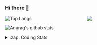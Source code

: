 ### Hi there 👋

<!--
**tao8687/tao8687** is a ✨ _special_ ✨ repository because its `README.md` (this file) appears on your GitHub profile.

Here are some ideas to get you started:

- 🔭 I’m currently working on ...
- 🌱 I’m currently learning ...
- 👯 I’m looking to collaborate on ...
- 🤔 I’m looking for help with ...
- 💬 Ask me about ...
- 📫 How to reach me: ...
- 😄 Pronouns: ...
- ⚡ Fun fact: ...
-->

<img align='right' src="https://media.giphy.com/media/M9gbBd9nbDrOTu1Mqx/giphy.gif" width="240">

  
![Top Langs](https://github-readme-stats.vercel.app/api/top-langs/?username=tao8687&layout=compact&title_color=23238E&text_color=A67D3D)

![Anurag's github stats](https://github-readme-stats.vercel.app/api?username=tao8687&show_icons=true&&text_color=A67D3D&title_color=23238E&show_icons=false&count_private=true&hide=stars)

<details>
  <summary>:zap: Coding Stats</summary>
  <br>
    
<!--START_SECTION:waka-->
![Code Time](http://img.shields.io/badge/Code%20Time-1%2C918%20hrs%2043%20mins-blue)

![Profile Views](http://img.shields.io/badge/Profile%20Views-0-blue)

**🐱 My GitHub Data** 

> 📦 1.5 MB Used in GitHub's Storage 
 > 
> 🏆 73 Contributions in the Year 2025
 > 
> 🚫 Not Opted to Hire
 > 
> 📜 62 Public Repositories 
 > 
> 🔑 24 Private Repositories 
 > 
**I'm an Early 🐤** 

```text
🌞 Morning                1676 commits        ██████████████████████░░░   88.72 % 
🌆 Daytime                90 commits          █░░░░░░░░░░░░░░░░░░░░░░░░   04.76 % 
🌃 Evening                119 commits         ██░░░░░░░░░░░░░░░░░░░░░░░   06.30 % 
🌙 Night                  4 commits           ░░░░░░░░░░░░░░░░░░░░░░░░░   00.21 % 
```
📅 **I'm Most Productive on Wednesday** 

```text
Monday                   271 commits         ████░░░░░░░░░░░░░░░░░░░░░   14.35 % 
Tuesday                  257 commits         ███░░░░░░░░░░░░░░░░░░░░░░   13.61 % 
Wednesday                328 commits         ████░░░░░░░░░░░░░░░░░░░░░   17.36 % 
Thursday                 252 commits         ███░░░░░░░░░░░░░░░░░░░░░░   13.34 % 
Friday                   268 commits         ████░░░░░░░░░░░░░░░░░░░░░   14.19 % 
Saturday                 261 commits         ███░░░░░░░░░░░░░░░░░░░░░░   13.82 % 
Sunday                   252 commits         ███░░░░░░░░░░░░░░░░░░░░░░   13.34 % 
```


📊 **This Week I Spent My Time On** 

```text
🕑︎ Time Zone: Asia/Shanghai

💬 Programming Languages: 
C++                      8 hrs 20 mins       ██████████░░░░░░░░░░░░░░░   41.86 % 
Prolog                   3 hrs 27 mins       ████░░░░░░░░░░░░░░░░░░░░░   17.41 % 
YAML                     2 hrs 43 mins       ███░░░░░░░░░░░░░░░░░░░░░░   13.68 % 
Other                    1 hr 44 mins        ██░░░░░░░░░░░░░░░░░░░░░░░   08.75 % 
Python                   1 hr 19 mins        ██░░░░░░░░░░░░░░░░░░░░░░░   06.63 % 

🔥 Editors: 
VS Code                  17 hrs 3 mins       █████████████████████░░░░   85.67 % 
Cursor                   2 hrs 51 mins       ████░░░░░░░░░░░░░░░░░░░░░   14.33 % 

🐱‍💻 Projects: 
diffbot                  7 hrs 8 mins        █████████░░░░░░░░░░░░░░░░   35.89 % 
TM_RobotNavi             4 hrs 25 mins       ██████░░░░░░░░░░░░░░░░░░░   22.20 % 
VINS-Fusion              3 hrs 9 mins        ████░░░░░░░░░░░░░░░░░░░░░   15.86 % 
src                      1 hr 42 mins        ██░░░░░░░░░░░░░░░░░░░░░░░   08.59 % 
rplidar_ros              1 hr 22 mins        ██░░░░░░░░░░░░░░░░░░░░░░░   06.94 % 

💻 Operating System: 
Linux                    19 hrs 54 mins      █████████████████████████   100.00 % 
```

**I Mostly Code in C++** 

```text
C++                      11 repos            ████████░░░░░░░░░░░░░░░░░   32.35 % 
Python                   9 repos             ███████░░░░░░░░░░░░░░░░░░   26.47 % 
JavaScript               2 repos             █░░░░░░░░░░░░░░░░░░░░░░░░   05.88 % 
Batchfile                1 repo              █░░░░░░░░░░░░░░░░░░░░░░░░   02.94 % 
HTML                     1 repo              █░░░░░░░░░░░░░░░░░░░░░░░░   02.94 % 
```



**Timeline**

![Lines of Code chart](https://raw.githubusercontent.com/tao8687/tao8687/master/assets/bar_graph.png)


 Last Updated on 14/03/2025 01:43:20 UTC
<!--END_SECTION:waka-->
</details>

